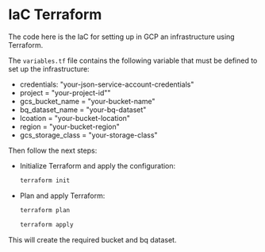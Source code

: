 # IaC Terraform

The code here is the IaC for setting up in GCP an infrastructure using Terraform.

The `variables.tf` file contains the following variable that must be defined to set up the infrastructure:

- credentials: "your-json-service-account-credentials"
- project = "your-project-id""
- gcs_bucket_name = "your-bucket-name"
- bq_dataset_name = "your-bq-dataset"
- lcoation = "your-bucket-location"
- region = "your-bucket-region"
- gcs_storage_class = "your-storage-class"

Then follow the next steps:

- Initialize Terraform and apply the configuration:

    ```bash
    terraform init
    ```

- Plan and apply Terraform:

    ```bash
    terraform plan 
    ```

    ```bash
    terraform apply 
    ```

This will create the required bucket and bq dataset.
